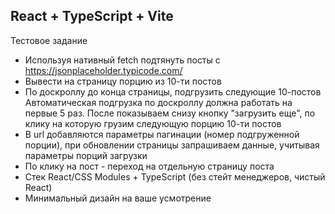 ## React + TypeScript + Vite

Тестовое задание
- Используя нативный fetch подтянуть посты с https://jsonplaceholder.typicode.com/
- Вывести на страницу порцию из 10-ти постов
- По доскроллу до конца страницы, подгрузить следующие 10-постов
Автоматическая подгрузка по доскроллу должна работать на первые 5 раз. После показываем снизу кнопку "загрузить еще", по клику на которую грузим следующую порцию 10-ти постов
- В url добавляются параметры пагинации (номер подгруженной порции), при обновлении страницы запрашиваем данные, учитывая параметры порций загрузки
- По клику на пост - переход на отдельную страницу поста
- Стек React/CSS Modules + TypeScript (без стейт менеджеров, чистый React)
- Минимальный дизайн на ваше усмотрение 

